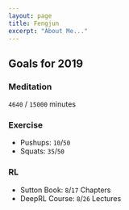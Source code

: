 ```yaml
---
layout: page
title: Fengjun
excerpt: "About Me..."
---
```


## Goals for 2019

### Meditation
`4640` / `15000` minutes

### Exercise
- Pushups: `10`/`50`
- Squats: `35`/`50`

### RL
- Sutton Book: `8`/`17` Chapters
- DeepRL Course: `8`/`26` Lectures
